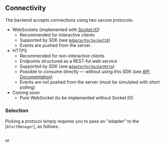 ## Connectivity

The backend accepts connections using two secure protocols:

* WebSockets (implemented with [Socket.IO](https://socket.io/))
  * Recommended for interactive clients
  * Supported by SDK (see [```AdapterForSocketIO```](/content/sdk/lib-adapters?id=adapterforsocketio))
  * Events are pushed from the server.
* HTTPS
  * Recommended for non-interactive clients
  * Endpoints structured as a REST-ful web service
  * Supported by SDK (see [```AdapterForSocketHttp```](/content/sdk/lib-adapters?id=adapterforhttp))
  * Possible to consume directly — without using this SDK (see [API Documentation](/content/api_reference))
  * Events are not pushed from the server (must be simulated with short polling)
* Coming soon
  * Pure WebSocket (to be implemented without Socket.IO)

### Selection

Picking a protocol simply requires you to pass an "adapter" to the [```AlertManager```], as follows:

```js
```

or

```js
```
